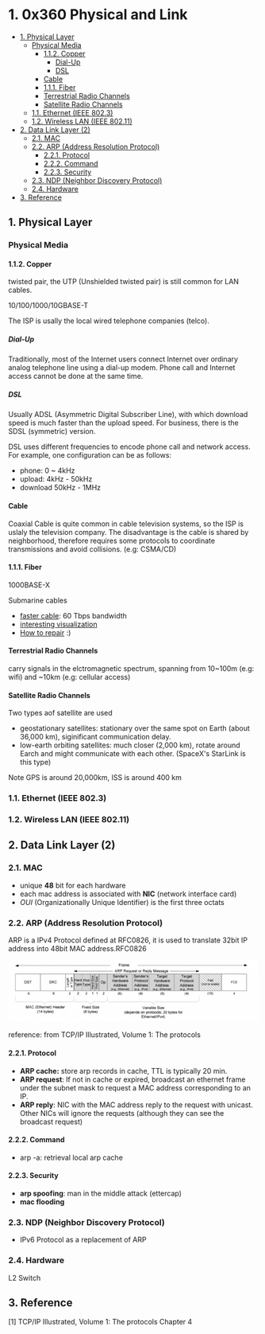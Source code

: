 # 1. 0x360 Physical and Link

- [1. Physical Layer](#1-physical-layer)
    - [Physical Media](#physical-media)
        - [1.1.2. Copper](#112-copper)
            - [Dial-Up](#dial-up)
            - [DSL](#dsl)
        - [Cable](#cable)
        - [1.1.1. Fiber](#111-fiber)
        - [Terrestrial Radio Channels](#terrestrial-radio-channels)
        - [Satellite Radio Channels](#satellite-radio-channels)
    - [1.1. Ethernet (IEEE 802.3)](#11-ethernet-ieee-8023)
    - [1.2. Wireless LAN (IEEE 802.11)](#12-wireless-lan-ieee-80211)
- [2. Data Link Layer (2)](#2-data-link-layer-2)
    - [2.1. MAC](#21-mac)
    - [2.2. ARP (Address Resolution Protocol)](#22-arp-address-resolution-protocol)
        - [2.2.1. Protocol](#221-protocol)
        - [2.2.2. Command](#222-command)
        - [2.2.3. Security](#223-security)
    - [2.3. NDP (Neighbor Discovery Protocol)](#23-ndp-neighbor-discovery-protocol)
    - [2.4. Hardware](#24-hardware)
- [3. Reference](#3-reference)

## 1. Physical Layer

### Physical Media
#### 1.1.2. Copper

twisted pair, the UTP (Unshielded twisted pair) is still common for LAN cables.

10/100/1000/10GBASE-T

The ISP is usally the local wired telephone companies (telco).

##### Dial-Up
Traditionally, most of the Internet users connect Internet over ordinary analog telephone line using a dial-up modem. Phone call and Internet access cannot be done at the same time.

##### DSL
Usually ADSL (Asymmetric Digital Subscriber Line), with which download speed is much faster than the upload speed. For business, there is the SDSL (symmetric) version.

DSL uses different frequencies to encode phone call and network access. For example, one configuration can be as follows:
- phone: 0 ~ 4kHz
- upload: 4kHz - 50kHz
- download 50kHz - 1MHz

#### Cable
Coaxial Cable is quite common in cable television systems, so the ISP is uslaly the television company. The disadvantage is the cable is shared by neighborhood, therefore requires some protocols to coordinate transmissions and avoid collisions. (e.g: CSMA/CD)

#### 1.1.1. Fiber

1000BASE-X

Submarine cables

*   [faster cable](https://techcrunch.com/2016/06/29/google-backed-undersea-cable-between-us-and-japan-goes-online-tonight/): 60 Tbps bandwidth
*   [interesting visualization](https://www.youtube.com/watch?v=IlAJJI-qG2k)
*   [How to repair](https://www.youtube.com/watch?v=MDSgYGL7gHc) :)


#### Terrestrial Radio Channels
carry signals in the elctromagnetic spectrum, spanning from 10~100m (e.g: wifi) and ~10km (e.g: cellular access)

#### Satellite Radio Channels
Two types aof satellite are used
- geostationary satellites: stationary over the same spot on Earth (about 36,000 km), siginificant communication delay.
- low-earth orbiting satellites: much closer (2,000 km), rotate around Earch and might communicate with each other. (SpaceX's StarLink is this type)

Note GPS is around 20,000km, ISS is around 400 km

### 1.1. Ethernet (IEEE 802.3)



### 1.2. Wireless LAN (IEEE 802.11)

## 2. Data Link Layer (2)

### 2.1. MAC

*   unique **48** bit for each hardware
*   <g class="gr_ gr_64 gr-alert gr_gramm gr_inline_cards gr_run_anim Grammar only-ins doubleReplace replaceWithoutSep" id="64" data-gr-id="64">each m</g>ac address is associated with **NIC** (network interface card)
*   _OUI_ (Organizationally Unique Identifier) is the first three <g class="gr_ gr_4 gr-alert gr_spell gr_inline_cards gr_run_anim ContextualSpelling ins-del multiReplace" id="4" data-gr-id="4">octats</g>

### 2.2. ARP (Address Resolution Protocol)

ARP is <g class="gr_ gr_4 gr-alert gr_gramm gr_inline_cards gr_run_anim Grammar multiReplace" id="4" data-gr-id="4">a IPv4</g> Protocol defined at RFC0826, it is used to translate <g class="gr_ gr_5 gr-alert gr_gramm gr_inline_cards gr_run_anim Grammar only-ins doubleReplace replaceWithoutSep" id="5" data-gr-id="5">32bit</g> IP address into 48bit MAC address.RFC0826

![ARP](../../img/arp.png)

reference: from TCP/IP Illustrated, Volume 1: The protocols

#### 2.2.1. Protocol

*   **ARP cache:** store arp records in <g class="gr_ gr_245 gr-alert gr_gramm gr_inline_cards gr_disable_anim_appear Grammar only-ins doubleReplace replaceWithoutSep" id="245" data-gr-id="245">cache</g>, TTL is typically 20 min.
*   **ARP request**: If not in cache or expired, broadcast an ethernet frame under the subnet mask to request a MAC address corresponding to an IP.
*   **ARP reply**: NIC with the MAC address reply to the request with unicast. Other NICs will ignore the requests (although they can see the broadcast request)

#### 2.2.2. Command

*   arp -a: retrieval local arp cache

#### 2.2.3. Security

*   **arp spoofing**: man in the middle attack (ettercap)
*   **mac flooding**


### 2.3. NDP (Neighbor Discovery Protocol)

*   IPv6 Protocol as a replacement of ARP

### 2.4. Hardware

L2 Switch


## 3. Reference

[1] TCP/IP Illustrated, Volume 1: The protocols Chapter 4
